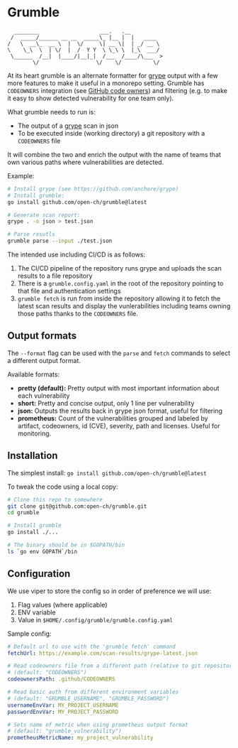 # Grumble
      ________                   ___.   .__
     /  _____/______ __ __  _____\_ |__ |  |   ____
    /   \  __\_  __ \  |  \/     \| __ \|  | _/ __ \
    \    \_\  \  | \/  |  /  Y Y  \ \_\ \  |_\  ___/
     \______  /__|  |____/|__|_|  /___  /____/\___  >
            \/                  \/    \/          \/

At its heart grumble is an alternate formatter for [grype]
output with a few more features to make it useful in a monorepo setting.
Grumble has `CODEOWNERS` integration (see [GitHub code owners]) and filtering
(e.g. to make it easy to show detected vulnerability for one team only).

What grumble needs to run is:
* The output of a [grype] scan in json
* To be executed inside (working directory) a git repository with a `CODEOWNERS` file

It will combine the two and enrich the output with the name of teams that own various
paths where vulnerabilities are detected.

Example:
```sh
# Install grype (see https://github.com/anchore/grype)
# Install grumble:
go install github.com/open-ch/grumble@latest

# Generate scan report:
grype . -o json > test.json

# Parse resutls
grumble parse --input ./test.json
```

The intended use including CI/CD is as follows:
1. The CI/CD pipeline of the repository runs grype and uploads the scan results to a file repository
2. There is a `grumble.config.yaml` in the root of the repository pointing to that file and authentication settings
3. `grumble fetch` is run from inside the repository allowing it to fetch the latest scan results and
   display the vunlerabilities including teams owning those paths thanks to the `CODEOWNERS` file.

[grype]: https://github.com/anchore/grype
[GitHub code owners]: https://docs.github.com/en/repositories/managing-your-repositorys-settings-and-features/customizing-your-repository/about-code-owners

## Output formats

The `--format` flag can be used with the `parse` and `fetch` commands to select a different output format.

Available formats:
* __pretty (default):__ Pretty output with most important information about each vulnerability
* __short:__ Pretty and concise output, only 1 line per vulnerability
* __json:__ Outputs the results back in grype json format, useful for filtering
* __prometheus:__ Count of the vulnerabilities grouped and labeled by artifact, codeowners, id (CVE), severity, path and licenses. Useful for monitoring.

## Installation
The simplest install: `go install github.com/open-ch/grumble@latest`

To tweak the code using a local copy:
```sh
# Clone this repo to somewhere
git clone git@github.com:open-ch/grumble.git
cd grumble

# Install grumble
go install ./...

# The binary should be in $GOPATH/bin
ls `go env GOPATH`/bin
```

## Configuration

We use viper to store the config so in order of preference we will use:
1. Flag values (where applicable)
2. ENV variable
3. Value in `$HOME/.config/grumble/grumble.config.yaml`

Sample config:
```yaml
# Default url to use with the 'grumble fetch' command
fetchUrl: https://example.com/scan-results/grype-latest.json

# Read codeowners file from a different path (relative to git repository root)
# (default: "CODEOWNERS")
codeownersPath: .github/CODEOWNERS

# Read basic auth from different environment variables
# (default: "GRUMBLE_USERNAME", "GRUMBLE_PASSWORD")
usernameEnvVar: MY_PROJECT_USERNAME
passwordEnvVar: MY_PROJECT_PASSWORD

# Sets name of metric when using prometheus output format
# (default: "grumble_vulnerability")
prometheusMetricName: my_project_vulnerability
```
